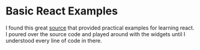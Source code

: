 # Basic React Examples

I found this great [source][source] that provided practical examples for learning
react. I poured over the source code and played around with the widgets until I
understood every line of code in there.

[source]: http://tutorialzine.com/2014/07/5-practical-examples-for-learning-facebooks-react-framework/
